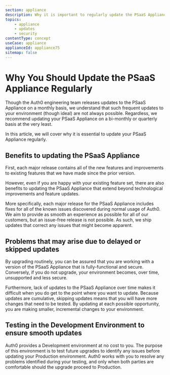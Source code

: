 ```yaml
---
section: appliance
description: Why it is important to regularly update the PSaaS Appliance
topics:
    - appliance
    - updates
    - security
contentType: concept
useCase: appliance
applianceId: appliance75
sitemap: false
---
```

# Why You Should Update the PSaaS Appliance Regularly

Though the Auth0 engineering team releases updates to the PSaaS Appliance on a monthly basis, we understand that such frequent updates to your environment (though ideal) are not always possible. Regardless, we recommend updating your PSaaS Appliance on a bi-monthly or quarterly basis at the very least.

In this article, we will cover why it is essential to update your PSaaS Appliance regularly.

## Benefits to updating the PSaaS Appliance

First, each major release contains all of the new features and improvements to existing features that we have made since the prior version.

However, even if you are happy with your existing feature set, there are also benefits to updating the PSaaS Appliance that extend beyond technological improvements and feature updates. 

More specifically, each major release for the PSaaS Appliance includes fixes for all of the known issues discovered during normal usage of Auth0. We aim to provide as smooth an experience as possible for all of our customers, but an issue-free release is not possible. As such, we ship updates that correct any issues that might become apparent.

## Problems that may arise due to delayed or skipped updates

By upgrading routinely, you can be assured that you are working with a version of the PSaaS Appliance that is fully-functional and secure. Conversely, if you do not upgrade, your environment becomes, over time, unsupported and less secure.

Furthermore, lack of updates to the PSaaS Appliance over time makes it difficult when you do get to the point where you want to update. Because updates are cumulative, skipping updates means that you will have more changes that need to be tested. By updating at each possible opportunity, you are making smaller, incremental changes to your environment.

## Testing in the Development Environment to ensure smooth updates

Auth0 provides a Development environment at no cost to you. The purpose of this environment is to test future upgrades to identify any issues before updating your Production environment. Auth0 works with you to resolve any problems identified during your testing, and only when both parties are comfortable should the upgrade proceed to Production. 
